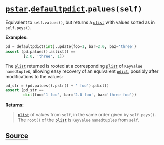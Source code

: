 # [`pstar`](./pstar.md).[`defaultpdict`](./pstar_defaultpdict.md).`palues(self)`

Equivalent to `self.values()`, but returns a [`plist`](./pstar_plist.md) with values sorted as in `self.peys()`.

**Examples:**
```python
pd = defaultpdict(int).update(foo=1, bar=2.0, baz='three')
assert (pd.palues().aslist() ==
        [2.0, 'three', 1])
```

The [`plist`](./pstar_plist.md) returned is rooted at a corresponding [`plist`](./pstar_plist.md) of `KeyValue` `namedtuple`s,
allowing easy recovery of an equivalent [`pdict`](./pstar_pdict.md), possibly after modifications to the
values:
```python
pd_str = (pd.palues().pstr() + ' foo').pdict()
assert (pd_str ==
        dict(foo='1 foo', bar='2.0 foo', baz='three foo'))
```

**Returns:**

>    [`plist`](./pstar_plist.md) of values from `self`, in the same order given by `self.peys()`.
>    The `root()` of the [`plist`](./pstar_plist.md) is `KeyValue` `namedtuple`s from `self`.



## [Source](../pstar/pstar.py#L783-L807)